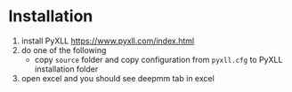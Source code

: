 # Installation
1. install PyXLL https://www.pyxll.com/index.html 
2. do one of the following
    - copy `source` folder and copy configuration from `pyxll.cfg` to PyXLL installation folder 
3. open excel and you should see deepmm tab in excel